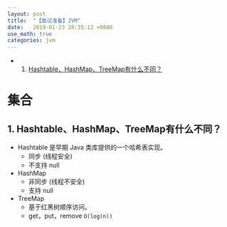 ```yaml
---
layout: post
title:  "【面试准备】JVM"
date:   2019-01-23 20:35:12 +0800
use_math: true
categories: jvm
---
```


<!-- vscode-markdown-toc -->
* 1. [Hashtable、HashMap、TreeMap有什么不同？](#HashtableHashMapTreeMap)

<!-- vscode-markdown-toc-config
	numbering=true
	autoSave=true
	/vscode-markdown-toc-config -->
<!-- /vscode-markdown-toc -->
# 集合
##  1. <a name='HashtableHashMapTreeMap'></a>Hashtable、HashMap、TreeMap有什么不同？
- Hashtable 是早期 Java 类库提供的一个哈希表实现。
    - 同步 (线程安全)
    - 不支持 null
- HashMap 
    - 非同步 (线程不安全)
    - 支持 null
- TreeMap
    - 基于红黑树顺序访问。
    - get，put，remove `O(log(n))`
